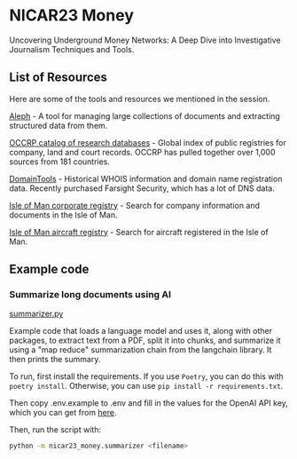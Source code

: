 # NICAR23 Money

Uncovering Underground Money Networks: A Deep Dive into Investigative Journalism Techniques and Tools.

## List of Resources

Here are some of the tools and resources we mentioned in the session.

[Aleph](https://github.com/alephdata/aleph) - A tool for managing large collections of documents and extracting structured data from them.

[OCCRP catalog of research databases](https://id.occrp.org/databases/) - Global index of public registries for company, land and court records. OCCRP has pulled together over 1,000 sources from 181 countries.

[DomainTools](https://www.domaintools.com/) - Historical WHOIS information and domain name registration data. Recently purchased Farsight Security, which has a lot of DNS data.

[Isle of Man corporate registry](https://services.gov.im/ded/services/companiesregistry/companysearch.iom) - Search for company information and documents in the Isle of Man.

[Isle of Man aircraft registry](https://ardis.iomaircraftregistry.com/register/search) - Search for aircraft registered in the Isle of Man.

## Example code

### Summarize long documents using AI

[summarizer.py](nicar23_money/summarizer.py)

Example code that loads a language model and uses it, along with other packages, to extract text from a PDF, split it into chunks, and summarize it using a "map reduce" summarization chain from the langchain library. It then prints the summary.

To run, first install the requirements. If you use `Poetry`, you can do this with `poetry install`. Otherwise, you can use `pip install -r requirements.txt`.

Then copy .env.example to .env and fill in the values for the OpenAI API key, which you can get from [here](https://platform.openai.com/).

Then, run the script with:

```bash
python -m nicar23_money.summarizer <filename>
```
